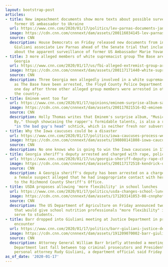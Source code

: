 ```yaml
---
layout: bootstrap-post
articles:
- title: New impeachment documents show more texts about possible surveillance of
    former US ambassador to Ukraine
  url: https://www.cnn.com/2020/01/17/politics/lev-parnas-documents-january-17/index.html
  image: https://cdn.cnn.com/cnnnext/dam/assets/200116034145-lev-parnas-quid-pro-quo-ac-super-tease.jpg
  source: CNN
  description: House Democrats on Friday released new documents from indicted Rudy
    Giuliani associate Lev Parnas ahead of the Senate trial that includes new information
    about the apparent surveillance of former US Ambassador Marie Yovanovitch.
- title: 3 more alleged members of white supremacist group The Base are arrested in
    Georgia
  url: https://www.cnn.com/2020/01/17/us/fbi-alleged-extremist-group-arrests-georgia-virginia/index.html
  image: https://cdn.cnn.com/cnnnext/dam/assets/200117171440-white-supremacist-split-super-tease.jpg
  source: CNN
  description: Three Georgia men allegedly involved in a white supremacist group known
    as The Base have been arrested, the Floyd County Police Department announced Friday,
    one day after three other alleged group members were arrested in other parts of
    the country.
- title: Eminem went too far
  url: https://www.cnn.com/2020/01/17/opinions/eminem-surprise-album-same-tired-act-thomas/index.html
  image: https://cdn.cnn.com/cnnnext/dam/assets/200117021516-02-eminem-new-album-super-tease.jpg
  source: CNN
  description: Holly Thomas writes that Eminem's surprise album, "Music to Be Murdered
    By," though showcasing the rapper's formidable talents, is also a return to his
    "in the bad guy's head" schtick, which is neither fresh nor subversive.
- title: Why the Iowa caucuses could be a disaster
  url: https://www.cnn.com/2020/01/17/politics/iowa-caucuses-process-week-in-review/index.html
  image: https://cdn.cnn.com/cnnnext/dam/assets/190808141808-iowa-caucuses-baseball-game-super-tease.jpg
  source: CNN
  description: No one knows who is going to win the Iowa caucuses in 17 days' time.
- title: Georgia sheriff's deputy arrested and charged with rape, police say
  url: https://www.cnn.com/2020/01/17/us/georgia-sheriff-deputy-rape-charges/index.html
  image: https://cdn.cnn.com/cnnnext/dam/assets/200117172518-kendrick-quick-georgia-sheriff-deputy-rape-charges-super-tease.jpg
  source: CNN
  description: A Georgia sheriff's deputy has been arrested on a charge of rape after
    a female suspect alleged that he had inappropriate contact with her, according
    to the Richmond County Sheriff's Office.
- title: USDA proposes allowing 'more flexibility' in school lunches
  url: https://www.cnn.com/2020/01/17/politics/usda-changes-school-lunches/index.html
  image: https://cdn.cnn.com/cnnnext/dam/assets/171203141053-08-cnnphotos-school-lunch-super-tease.jpg
  source: CNN
  description: The US Department of Agriculture on Friday announced two new proposals
    that would give school nutrition professionals "more flexibility" in what they
    serve to students.
- title: Barr dropped into Giuliani meeting at Justice Department in previously undisclosed
    encounter
  url: https://www.cnn.com/2020/01/17/politics/barr-giuliani-justice-department-meeting/index.html
  image: https://cdn.cnn.com/cnnnext/dam/assets/191209070002-barr-giuliani-split-restricted-super-tease.jpg
  source: CNN
  description: Attorney General William Barr briefly attended a meeting at the Justice
    Department last fall between top criminal prosecutors and President Donald Trump's
    personal attorney Rudy Giuliani, a department official said Friday.
as_of_date: '2020-01-17'
---
```


